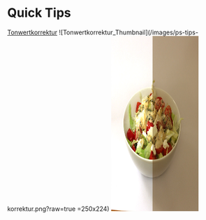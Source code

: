 # Quick Tips

[Tonwertkorrektur](/QuickTips/Tonwertkorrektur)
![Tonwertkorrektur_Thumbnail](/images/ps-tips-korrektur.png?raw=true =250x224)
<img src="/images/ps-tips-korrektur.png?raw=true" width="200" height="400" />
